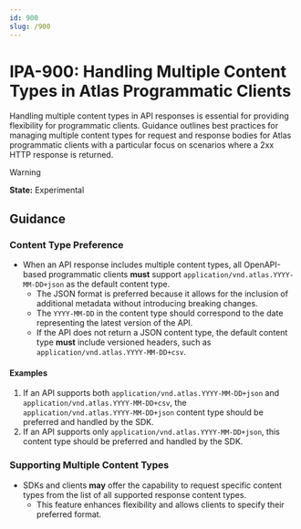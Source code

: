 ```yaml
---
id: 900
slug: /900
---
```


# IPA-900: Handling Multiple Content Types in Atlas Programmatic Clients

Handling multiple content types in API responses is essential for providing
flexibility for programmatic clients. Guidance outlines best practices for
managing multiple content types for request and response bodies for Atlas
programmatic clients with a particular focus on scenarios where a 2xx HTTP
response is returned.

> [!WARNING]  
> **State:** Experimental

## Guidance

### Content Type Preference

- When an API response includes multiple content types, all OpenAPI-based
  programmatic clients **must** support `application/vnd.atlas.YYYY-MM-DD+json`
  as the default content type.
  - The JSON format is preferred because it allows for the inclusion of
    additional metadata without introducing breaking changes.
  - The `YYYY-MM-DD` in the content type should correspond to the date
    representing the latest version of the API.
  - If the API does not return a JSON content type, the default content type
    **must** include versioned headers, such as
    `application/vnd.atlas.YYYY-MM-DD+csv`.

#### Examples

1. If an API supports both `application/vnd.atlas.YYYY-MM-DD+json` and
   `application/vnd.atlas.YYYY-MM-DD+csv`, the
   `application/vnd.atlas.YYYY-MM-DD+json` content type should be preferred and
   handled by the SDK.
2. If an API supports only `application/vnd.atlas.YYYY-MM-DD+json`, this content
   type should be preferred and handled by the SDK.

### Supporting Multiple Content Types

- SDKs and clients **may** offer the capability to request specific content
  types from the list of all supported response content types.
  - This feature enhances flexibility and allows clients to specify their
    preferred format.
